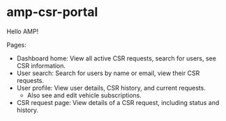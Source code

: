 # amp-csr-portal

Hello AMP!

Pages:

-   Dashboard home: View all active CSR requests, search for users, see CSR information.
-   User search: Search for users by name or email, view their CSR requests.
-   User profile: View user details, CSR history, and current requests.
    -   Also see and edit vehicle subscriptions.
-   CSR request page: View details of a CSR request, including status and history.
